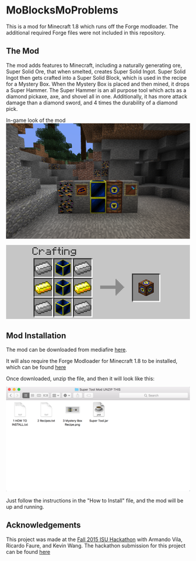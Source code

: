 # MoBlocksMoProblems

This is a mod for Minecraft 1.8 which runs off the Forge modloader. The additional required Forge files were not included in this repository.

## The Mod

The mod adds features to Minecraft, including a naturally generating ore, Super Solid Ore, that when smelted, creates Super Solid Ingot. Super Solid Ingot then gets crafted into a Super Solid Block, which is used in the recipe for a Mystery Box. When the Mystery Box is placed and then mined, it drops a Super Hammer. The Super Hammer is an all purpose tool which acts as a diamond pickaxe, axe, and shovel all in one. Additionally, it has more attack damage than a diamond sword, and 4 times the durability of a diamond pick.

In-game look of the mod
![alt tag](https://github.com/Icebreaker9697/MoBlocksMoProblems/blob/master/readmeImages/inGame.png)

![alt tag](https://github.com/Icebreaker9697/MoBlocksMoProblems/blob/master/readmeImages/recipe.png)

## Mod Installation

The mod can be downloaded from mediafire [here](http://www.mediafire.com/file/69tgtl0wr1d6614/Super+Tool+Mod+UNZIP+THIS.zip).

It will also require the Forge Modloader for Minecraft 1.8 to be installed, which can be found [here](http://files.minecraftforge.net/fml/1.8)

Once downloaded, unzip the file, and then it will look like this:

![alt tag](https://github.com/Icebreaker9697/MoBlocksMoProblems/blob/master/readmeImages/modFiles.png)

Just follow the instructions in the "How to Install" file, and the mod will be up and running.

## Acknowledgements
This project was made at the [Fall 2015 ISU Hackathon](https://hack-isu-2015.devpost.com/?ref_content=default&ref_feature=challenge&ref_medium=portfolio) with Armando Vila, Ricardo Faure, and Kevin Wang. The hackathon submission for this project can be found [here](https://devpost.com/software/mobblocksmoproblems-l95y21)
